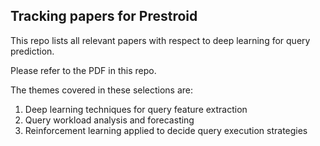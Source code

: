 ## Tracking papers for Prestroid

This repo lists all relevant papers with respect to deep learning for query prediction.

Please refer to the PDF in this repo.

The themes covered in these selections are:
1. Deep learning techniques for query feature extraction
2. Query workload analysis and forecasting
3. Reinforcement learning applied to decide query execution strategies
